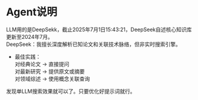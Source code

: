 # Agent说明

LLM用的是DeepSekk，截止2025年7月1日15:43:21，DeepSeek自述核心知识库更新至2024年7月。  
DeepSeek：我擅长深度解析已知论文和关联技术脉络，但非实时搜索引擎。

- 最佳实践：  
  对经典论文 → 直接提问  
  对最新研究 → 提供原文或摘要  
  对领域综述 → 使用概念关联查询

发现单LLM搜索效果就可以了。只要优化好提示词就行。
